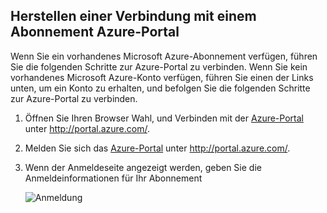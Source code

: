 
<!--
includes/sql-database-include-getting-started-v12portal-gettings-an-account.md

Latest Freshness check:  2016-04-11 , carlrab.

As of circa 2016-04-11, the following topics might include this include:
articles/sql-database/sql-database-get-started-tutorial.md

## Connecting to the Azure Portal with a subscription

-->
## <a name="connecting-to-the-azure-portal-with-a-subscription"></a>Herstellen einer Verbindung mit einem Abonnement Azure-Portal

Wenn Sie ein vorhandenes Microsoft Azure-Abonnement verfügen, führen Sie die folgenden Schritte zur Azure-Portal zu verbinden. Wenn Sie kein vorhandenes Microsoft Azure-Konto verfügen, führen Sie einen der Links unten, um ein Konto zu erhalten, und befolgen Sie die folgenden Schritte zur Azure-Portal zu verbinden.

1. Öffnen Sie Ihren Browser Wahl, und Verbinden mit der [Azure-Portal](https://portal.azure.com/) unter http://portal.azure.com/.

1. Melden Sie sich das [Azure-Portal](https://portal.azure.com/) unter http://portal.azure.com/.

2. Wenn der Anmeldeseite angezeigt werden, geben Sie die Anmeldeinformationen für Ihr Abonnement

   ![Anmeldung][1]

<!-- Image references. -->

[1]: ./media/sql-database-getting-started-tutorial/login.png




<!--

-->
